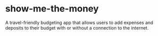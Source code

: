 # show-me-the-money
A travel-friendly budgeting app that allows users to add expenses and deposits to their budget with or without a connection to the internet.
